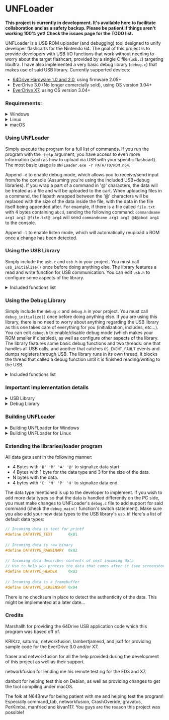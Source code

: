 # UNFLoader
**This project is currently in development. It's available here to facilitate collaboration and as a safety backup. Please be patient if things aren't working 100% yet! Check the issues page for the TODO list.**

UNFLoader is a USB ROM uploader (and debugging) tool designed to unify developer flashcarts for the Nintendo 64. The goal of this project is to provide developers with USB I/O functions that work without needing to worry about the target flashcart, provided by a single C file (`usb.c`) targeting libultra. I have also implemented a very basic debug library (`debug.c`) that makes use of said USB library.
Currently supported devices:
* [64Drive Hardware 1.0 and 2.0](http://64drive.retroactive.be/), using firmware 2.05+
* EverDrive 3.0 (No longer comercially sold), using OS version 3.04+
* [EverDrive X7](https://krikzz.com/store/home/55-everdrive-64-x7.html), using OS version 3.04+


### Requirements:
<details><summary>Windows</summary>
<p>
    
* Windows XP or higher
* [The Windows version of this FDTI driver](https://www.ftdichip.com/Drivers/D2XX.htm). If you are on Windows XP, be sure you download the XP driver and not the first one.
</p>
</details>
    
<details><summary>Linux</summary>
<p>
    
* Ubuntu (Haven't tested with others)
* [The relevant FTDI driver for your processor architecture](https://www.ftdichip.com/Drivers/D2XX.htm) (Check the README inside the downloaded tar for install instructions)
* You must run UNFLoader with `sudo`.
* Due to how Linux defaultly sets the vcp driver when plugging in FTDI devices, you need to invoke these commands every time you start a new terminal session: 
```
sudo rmmod usbserial
sudo rmmod ftdi_sio
```
</p>
</details>

<details><summary>macOS</summary>
<p>
    
![The macOS System Information window showing an FTDI device connected to a USB3 port](readme_assets/macos_system_report.png)
* Connect your flashcart to your computer via a Micro-USB cable. Confirm that the corresponding FTDI USB device appears in **System Information** window.
* Run the **D2xxHelper** installer from [the **Comments** column](https://www.ftdichip.com/Drivers/D2XX.htm) before installing the FTDI driver.
* [The macOS FTDI driver available here](https://www.ftdichip.com/Drivers/D2XX.htm).
* Once you've run **D2xxHelper** and installed the FTDI driver, restart your computer. This is necessary to have the driver working.
* You must run UNFLoader with `sudo`.
</p>
</details>

### Using UNFLoader
Simply execute the program for a full list of commands. If you run the program with the `-help` argument, you have access to even more information (such as how to upload via USB with your specific flashcart). 
The most basic usage is `UNFLoader.exe -r PATH/TO/ROM.n64`. 

Append `-d` to enable debug mode, which allows you to receive/send input from/to the console (Assuming you're using the included USB+debug libraries). If you wrap a part of a command in '@' characters, the data will be treated as a file and will be uploaded to the cart. When uploading files in a command, the filepath wrapped between the '@' characters will be replaced with the size of the data inside the file, with the data in the file itself being appended after. For example, if there is a file called `file.txt` with 4 bytes containing `abcd`, sending the following command: `commandname arg1 arg2 @file.txt@ arg4` will send `commandname arg1 arg2 @4@abcd arg4` to the console.

Append `-l` to enable listen mode, which will automatically reupload a ROM once a change has been detected.


### Using the USB Library
Simply include the `usb.c` and `usb.h` in your project. You must call `usb_initialize()` once before doing anything else. The library features a read and write function for USB communication. You can edit `usb.h` to configure some aspects of the library.
<details><summary>Included functions list</summary>
<p>
    
```c
/*==============================
    usb_initialize
    Initializes the USB buffers and pointers
    @return 1 if the USB initialization was successful, 0 if not
==============================*/
char usb_initialize();

/*==============================
    usb_write
    Writes data to the USB.
    Will not write if there is data to read from USB
    @param The DATATYPE that is being sent
    @param A buffer with the data to send
    @param The size of the data being sent
==============================*/
void usb_write(int datatype, const void* data, int size);

/*==============================
    usb_poll
    Returns the header of data being received via USB
    The first byte contains the data type, the next 3 the number of bytes left to read
    @return The data header, or 0
==============================*/
int usb_poll();

/*==============================
    usb_read
    Reads bytes from USB into the provided buffer
    An even number of bytes will ALWAYS be read
    @param The buffer to put the read data in
    @param The number of bytes to read
==============================*/
void usb_read(void* buffer, int size);

// Use these to conveniently read the header from usb_poll
#define USBHEADER_GETTYPE(header)
#define USBHEADER_GETSIZE(header)
```
</p>
</details>

### Using the Debug Library
Simply include the `debug.c` and `debug.h` in your project. You must call `debug_initialize()` once before doing anything else. If you are using this library, there is no need to worry about anything regarding the USB library as this one takes care of everything for you (initialization, includes, etc...). You can edit `debug.h` to enable/disable debug mode (which makes your ROM smaller if disabled), as well as configure other aspects of the library. The library features some basic debug functions and two threads: one that handles all USB calls, and another that catches `OS_EVENT_FAULT` events and dumps registers through USB. The library runs in its own thread, it blocks the thread that called a debug function until it is finished reading/writing to the USB.
<details><summary>Included functions list</summary>
<p>
    
```c
/*==============================
    debug_initialize
    Initializes the debug and USB library
==============================*/
void debug_initialize();

/*==============================
    debug_printf
    Prints a formatted message to the developer's command prompt.
    Supports up to 256 characters.
    @param A string to print
    @param variadic arguments to print as well
==============================*/
void debug_printf(const char* message, ...);

/*==============================
    debug_screenshot
    Sends the currently displayed framebuffer through USB.
    @param The size of each pixel of the framebuffer in bytes
           Typically 4 if 32-bit or 2 if 16-bit
    @param The width of the framebuffer
    @param The height of the framebuffer
==============================*/
void debug_screenshot(int size, int w, int h);

/*==============================
    debug_assert
    Halts the program if the expression fails
    @param The expression to test
==============================*/
#define debug_assert(expr)

/*==============================
    debug_pollcommands
    Unimplemented!
    Check the USB for incoming commands
==============================*/
extern void debug_pollcommands();

/*==============================
    debug_addcommand
    Unimplemented!
    Adds a command for the USB to read
    @param The command name
    @param The command description
    @param The function pointer to execute
==============================*/
void debug_addcommand(char* command, char* description, void(*execute)());

/*==============================
    debug_parsecommand
    Unimplemented!
    Gets the next part of the incoming command
    @return A pointer to the next part of the command, or NULL
==============================*/
char* debug_parsecommand();

/*==============================
    debug_commandsize
    Unimplemented!
    Returns the size of the data from this part of the command
    @return The size of the data in bytes, or -1
==============================*/
int debug_commandsize();

/*==============================
    debug_printcommands
    Unimplemented!
    Prints a list of commands to the developer's command prompt.
==============================*/
void debug_printcommands();
```
</p>
</details>
         
### Important implementation details
<details><summary>USB Library</summary>
<p>
**General**

* Due to the data header, a maximum of 8MB can be sent through USB in a single `usb_write` call.
* By default, the USB Buffers are located on the 63MB area in SDRAM, which means that it will overwrite ROM if your game is larger than 63MB. More space can be allocated by changing `usb.h`.
* Avoid using `usb_write` while there is data that needs to be read from the USB first, as this will cause lockups for 64Drive users and will potentially overwrite the USB buffers on the EverDrive. Use `usb_poll` to check if there is data left to service. If you are using the debug library, this is handled for you.

**64Drive**

* All data through USB is 4 byte aligned. This might result in up to 3 extra bytes being sent/received through USB, which will be padded with zeroes.

**EverDrive**

\<Nothing>
</p>
</details>

<details><summary>Debug Library</summary>
<p>
* The debug library runs on a dedicated thread, which will only execute if invoked by debug commands. All threads will be blocked until the USB thread is finished.
* Incoming USB data must be serviced first before you are able to write to USB. Every time a debug function is used, the library will first ensure there is no data to service before continuing. This means that incoming USB data **will only be read if a debug function is called**. Therefore, it is recommended to call `debug_pollcommands` as often as possible to ensure that data doesn't stay stuck waiting to be serviced. See Example 3 or 4 for examples on how to read incoming data.
</p>
</details>

### Building UNFLoader
<details><summary>Building UNFLoader for Windows</summary>
<p>
Simply load the project file in Visual Studio 2019 or higher.
The Include folder should already have everything you need for both Windows and Linux, but if you wish to build/retrieve the libraries yourself:

**pdcurses.lib**
* Grab the latest version of PDCurses from [here](https://github.com/wmcbrine/PDCurses).
* Extract the contents of the zip (preferrably somewhere with no spaces in the file path, like `c:\pdcurses`).
* Open the Visual Studio Command Prompt (Tools->Command Line->Developer Command Prompt).
* Run the command `set PDCURSES_SRCDIR=c:\PATH\TO\pdcurses`, obviously replacing the path with your one.
* CD into the `pdcurses/wincon` folder.
* Run the command `nmake -f Makefile.vc` to build pdcurses.
* Copy the `pdcurses.lib` that was compiled from the wincon folder to `UNFLoader/Include`, replacing the pdcurses library in there.
* Copy the `curses.h`, `curspriv.h`, and `panel.h` from the pdcurses directory and put them in `UNFLoader/Include`.
* Open `curses.h` and uncomment the line with `#define MOUSE_MOVED` to fix a warning due to `wincon.h`.

**ftd2xx.lib**
* Download the FTDI driver provided in the **Requirements** section and extract the executable from the zip.
* This is a self extracting executable, meaning you can open the .exe with with a zip program. 
* Grab `ftd2xx.h` and put it in `UNFLoader/Include`.
* Grab `ftd2xx.lib` from `i386` or `amd64` (depending on your CPU architecture) and put it in `UNFLoader/Include`.

**lodepng**
* Download the latest version of LodePNG from [here](https://lodev.org/lodepng/).
* Place `lodepng.cpp` and `lodepng.h` in `UNFLoader/Include`.

Once you have all of these files built and put in the `Include` folder, you're set to compile!
</p>
</details>

<details><summary>Building UNFLoader for Linux</summary>
<p>
You need to have the FTDI driver installed, as well as ncurses.
Install ncurses by invoking:

```
sudo apt-get install libncurses5-dev libncursesw5-dev
```

Once the dependencies are installed, simply execute the makefile:

```
make -f makefile.linux
```

The Include folder should already have everything you need for both Windows and Linux, but if you wish to retrieve the libraries yourself:

**ftd2xx + WinTypes**
* Download the FTDI driver provided in the **Requirements** section and extract the zip.
* Go into the `release` folder.
* Grab `ftd2xx.h` and `WinTypes.h` and put it in `UNFLoader/Include`.

**lodepng**
* Download the latest version of LodePNG from [here](https://lodev.org/lodepng/).
* Place `lodepng.cpp` and `lodepng.h` in `UNFLoader/Include`.

Once you have all of these files built and put in the `Include` folder, you're set to compile!
</p>
</details>

### Extending the libraries/loader program
All data gets sent in the following manner:
* 4 Bytes with `'D' 'M' 'A' '@'` to signalize data start.
* 4 Bytes with 1 byte for the data type and 3 for the size of the data.
* N bytes with the data.
* 4 bytes with `'C' 'M' 'P' 'H'` to signalize data end.

The data type mentioned is up to the developer to implement. If you wish to add more data types so that the data is handled differently on the PC side, you must make changes to UNFLoader's `debug.c` file to add support for said command (check the `debug_main()` function's switch statement). Make sure you also add your new data types to the USB library's `usb.h`! Here's a list of default data types:
```c
// Incoming data is text for printf
#define DATATYPE_TEXT       0x01

// Incoming data is raw binary
#define DATATYPE_RAWBINARY  0x02

// Incoming data describes contents of next incoming data
// Use to help you process the data that comes after it (see screenshot implmentation)
#define DATATYPE_HEADER     0x03

// Incoming data is a framebuffer
#define DATATYPE_SCREENSHOT 0x04
```
There is no checksum in place to detect the authenticity of the data. This might be implemented at a later date...


### Credits
Marshallh for providing the 64Drive USB application code which this program was based off of.

KRIKzz, saturnu, networkfusion, lambertjamesd, and jsdf for providing sample code for the EverDrive 3.0 and/or X7.

fraser and networkfusion for all the help provided during the development of this project as well as their support.

networkfusion for lending me his remote test rig for the ED3 and X7.

danbolt for helping test this on Debian, as well as providing changes to get the tool compiling under macOS.

The folk at N64Brew for being patient with me and helping test the program! Especially command_tab, networkfusion, CrashOveride, gravatos, PerKimba, manfried and kivan117. You guys are the reason this project was possible!
